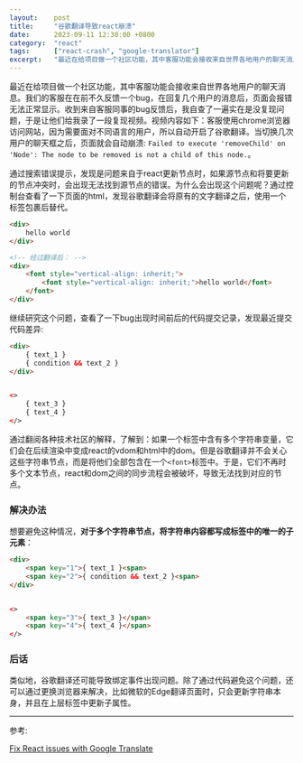 ```yaml
---
layout:    post
title:     "谷歌翻译导致react崩溃"
date:      2023-09-11 12:30:00 +0800
category:  "react"
tags:      ["react-crash", "google-translator"]
excerpt:   "最近在给项目做一个社区功能，其中客服功能会接收来自世界各地用户的聊天消息。我们的客服在在前不久反馈一个bug，在回复几个用户的消息后，页面会报错无法正常显示。"
---
```



最近在给项目做一个社区功能，其中客服功能会接收来自世界各地用户的聊天消息。我们的客服在在前不久反馈一个bug，在回复几个用户的消息后，页面会报错无法正常显示。收到来自客服同事的bug反馈后，我自查了一遍实在是没复现问题，于是让他们给我录了一段复现视频。视频内容如下：客服使用chrome浏览器访问网站，因为需要面对不同语言的用户，所以自动开启了谷歌翻译。当切换几次用户的聊天框之后，页面就会自动崩溃: `Failed to execute 'removeChild' on 'Node': The node to be removed is not a child of this node.`。

通过搜索错误提示，发现是问题来自于react更新节点时，如果源节点和将要更新的节点冲突时，会出现无法找到源节点的错误。为什么会出现这个问题呢？通过控制台查看了一下页面的html，发现谷歌翻译会将原有的文字翻译之后，使用一个标签包裹后替代。

````html
<div>
    hello world
</div>

<!-- 经过翻译后： -->
<div>
    <font style="vertical-align: inherit;">
        <font style="vertical-align: inherit;">hello world</font>
    </font>
</div>
````

继续研究这个问题，查看了一下bug出现时间前后的代码提交记录，发现最近提交代码差异:

````html
<div>
    { text_1 }
    { condition && text_2 }
</div>


<>
    { text_3 }
    { text_4 }
</>
````

通过翻阅各种技术社区的解释，了解到：如果一个标签中含有多个字符串变量，它们会在后续渲染中变成react的vdom和html中的dom。但是谷歌翻译并不会关心这些字符串节点，而是将他们全部包含在一个`<font>`标签中。于是，它们不再时多个文本节点，react和dom之间的同步流程会被破坏，导致无法找到对应的节点。


### 解决办法

想要避免这种情况，**对于多个字符串节点，将字符串内容都写成标签中的唯一的子元素**：

````html
<div>
    <span key="1">{ text_1 }<span>
    <span key="2">{ condition && text_2 }<span>
</div>


<>
    <span key="3">{ text_3 }</span>
    <span key="4">{ text_4 }</span>
</>
````


### 后话

类似地，谷歌翻译还可能导致绑定事件出现问题。除了通过代码避免这个问题，还可以通过更换浏览器来解决，比如微软的Edge翻译页面时，只会更新字符串本身，并且在上层标签中更新子属性。

---
参考:

[Fix React issues with Google Translate](https://guoyunhe.me/en/2019/06/02/fix-react-issues-with-google-translate/)